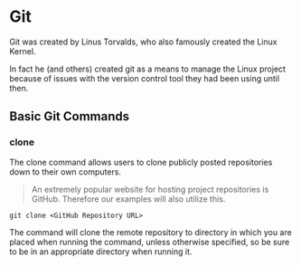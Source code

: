 # Git
Git was created by Linus Torvalds, who also famously created the Linux Kernel.

In fact he (and others) created git as a means to manage the Linux project because of issues with the version control tool they had been using until then.

## Basic Git Commands
### clone
The clone command allows users to clone publicly posted repositories down to their own computers. 
> An extremely popular website for hosting project repositories is GitHub. Therefore our examples will also utilize this.
```
git clone <GitHub Repository URL>
```
The command will clone the remote repository to directory in which you are placed when running the command, unless otherwise specified, so be sure to be in an appropriate directory when running it.